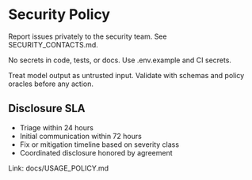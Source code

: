 # Security Policy

Report issues privately to the security team. See SECURITY_CONTACTS.md.

No secrets in code, tests, or docs. Use .env.example and CI secrets.

Treat model output as untrusted input. Validate with schemas and policy oracles before any action.

## Disclosure SLA
- Triage within 24 hours
- Initial communication within 72 hours
- Fix or mitigation timeline based on severity class
- Coordinated disclosure honored by agreement

Link: docs/USAGE_POLICY.md

